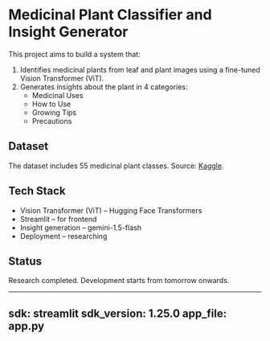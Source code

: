 # Medicinal Plant Classifier and Insight Generator

This project aims to build a system that:
1. Identifies medicinal plants from leaf and plant images using a fine-tuned Vision Transformer (ViT).
2. Generates insights about the plant in 4 categories:
   - Medicinal Uses
   - How to Use
   - Growing Tips
   - Precautions

## Dataset
The dataset includes 55 medicinal plant classes. Source: [Kaggle](https://www.kaggle.com/datasets/aryashah2k/indian-medicinal-leaves-dataset/data).

## Tech Stack
- Vision Transformer (ViT) – Hugging Face Transformers
- Streamlit – for frontend
- Insight generation – gemini-1.5-flash
- Deployment – researching

## Status
Research completed. Development starts from tomorrow onwards.

---
sdk: streamlit
sdk_version: 1.25.0
app_file: app.py
---


